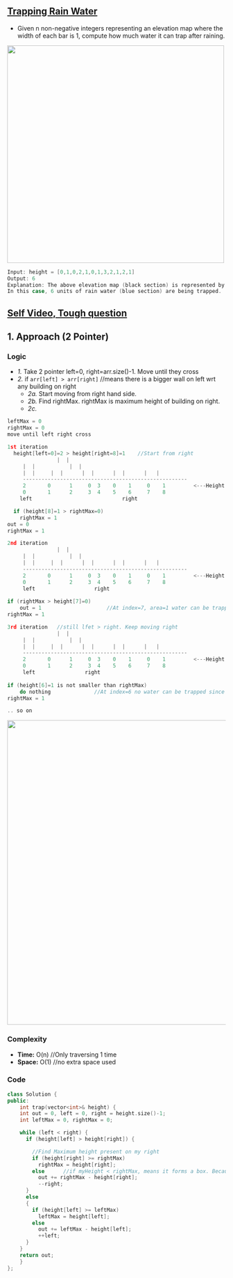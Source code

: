 ## [Trapping Rain Water](https://leetcode.com/problems/trapping-rain-water/)
- Given n non-negative integers representing an elevation map where the width of each bar is 1, compute how much water it can trap after raining.

<img src="https://assets.leetcode.com/uploads/2018/10/22/rainwatertrap.png"  width="500" />

```c
Input: height = [0,1,0,2,1,0,1,3,2,1,2,1]
Output: 6
Explanation: The above elevation map (black section) is represented by array [0,1,0,2,1,0,1,3,2,1,2,1]. 
In this case, 6 units of rain water (blue section) are being trapped.
```

## [Self Video, Tough question](https://youtu.be/tIedNwFi0B0)

## 1. Approach (2 Pointer) 
### Logic
- *1.* Take 2 pointer left=0, right=arr.size()-1. Move until they cross
- *2.* if `arr[left] > arr[right]`    //means there is a bigger wall on left wrt any building on right
  - *2a.* Start moving from right hand side.
  - *2b.* Find rightMax. rightMax is maximum height of building on right.
  - *2c.* 
```c
leftMax = 0
rightMax = 0
move until left right cross

1st iteration
  height[left=0]=2 > height[right=8]=1    //Start from right
				|  |
     |  |			|  |
     |  |	  |  |		|  |	  |  |		|   |
     -----------------------------------------------------
     2       0	    1	  0	 3    0	   1	 0	  1         <---Height
     0	     1	    2     3	 4    5	   6	 7	  8
    left					         right

  if (height[8]=1 > rightMax=0)
    rightMax = 1
out = 0
rightMax = 1

2nd iteration
				|  |
     |  |			|  |
     |  |	  |  |		|  |	  |  |		|   |
     -----------------------------------------------------
     2       0	    1	  0	 3    0	   1	 0	  1         <---Height
     0	     1	    2     3	 4    5	   6	 7	  8
	 left					right
   
if (rightMax > height[7]=0)
    out = 1                     //At index=7, area=1 water can be trapped
rightMax = 1

3rd iteration   //still lfet > right. Keep moving right
				|  |
     |  |			|  |
     |  |	  |  |		|  |	  |  |		|   |
     -----------------------------------------------------
     2       0	    1	  0	 3    0	   1	 0	  1         <---Height
     0	     1	    2     3	 4    5	   6	 7	  8
	 left				 right
   
if (height[6]=1 is not smaller than rightMax)
    do nothing              //At index=6 no water can be trapped since max
rightMax = 1

.. so on
```

<img src="https://i.ibb.co/pvQDzsV/trapping-rain-water-1.png"  width="700" />

### Complexity
- **Time:** O(n)  //Only traversing 1 time
- **Space:** O(1) //no extra space used

### Code
```c++
class Solution {
public:
    int trap(vector<int>& height) {
    int out = 0, left = 0, right = height.size()-1;
    int leftMax = 0, rightMax = 0;

    while (left < right) {
      if (height[left] > height[right]) {

        //Find Maximum height present on my right
        if (height[right] >= rightMax)
          rightMax = height[right];
        else      //if myHeight < rightMax, means it forms a box. Because left>right. area = (rightMax - MyHeight)
          out += rightMax - height[right];
          --right;
      }
      else
      {
        if (height[left] >= leftMax)
          leftMax = height[left];
        else
          out += leftMax - height[left];
          ++left;
      }
    }
    return out;        
    }
};
```
